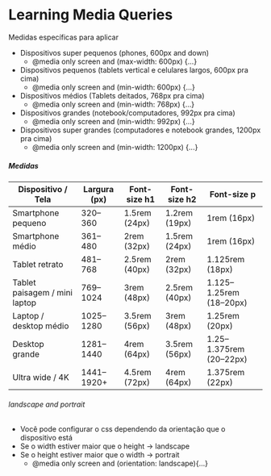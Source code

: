 # Learning Media Queries
Medidas específicas para aplicar
- Dispositivos super pequenos (phones, 600px and down)
    - @media only screen and (max-width: 600px) {...}
- Dispositivos pequenos (tablets vertical e celulares largos, 600px pra cima)
    - @media only screen and (min-width: 600px) {...}
- Dispositivos médios (Tablets deitados, 768px pra cima)
    - @media only screen and (min-width: 768px) {...}
- Dispositivos grandes (notebook/computadores, 992px pra cima)
    - @media only screen and (min-width: 992px) {...}
- Dispositivos super grandes (computadores e notebook grandes, 1200px pra cima)
    - @media only screen and (min-width: 1200px) {...}
##### Medidas
| Dispositivo / Tela         | Largura (px) | Font-size h1 | Font-size h2 | Font-size p |
|----------------------------|-------------|-------------|-------------|-------------|
| Smartphone pequeno         | 320–360     | 1.5rem (24px) | 1.2rem (19px) | 1rem (16px) |
| Smartphone médio           | 361–480     | 2rem (32px)   | 1.5rem (24px) | 1rem (16px) |
| Tablet retrato             | 481–768     | 2.5rem (40px) | 2rem (32px)   | 1.125rem (18px) |
| Tablet paisagem / mini laptop | 769–1024  | 3rem (48px)   | 2.5rem (40px) | 1.125–1.25rem (18–20px) |
| Laptop / desktop médio     | 1025–1280   | 3.5rem (56px) | 3rem (48px)   | 1.25rem (20px) |
| Desktop grande             | 1281–1440   | 4rem (64px)   | 3.5rem (56px) | 1.25–1.375rem (20–22px) |
| Ultra wide / 4K            | 1441–1920+  | 4.5rem (72px) | 4rem (64px)   | 1.375rem (22px) |


###### landscape and portrait
- Você pode configurar o css dependendo da orientação que o dispositivo está
- Se o width estiver maior que o height -> landscape
- Se o height estiver maior que o width -> portrait
    - @media only screen and (orientation: landscape){...}
    